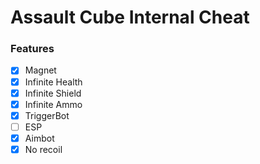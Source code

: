 # Assault Cube Internal Cheat

### Features
- [x] Magnet
- [x] Infinite Health
- [x] Infinite Shield
- [x] Infinite Ammo
- [x] TriggerBot
- [ ] ESP
- [x] Aimbot
- [x] No recoil
